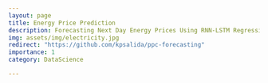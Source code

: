 ```yaml
---
layout: page
title: Energy Price Prediction
description: Forecasting Next Day Energy Prices Using RNN-LSTM Regression Models
img: assets/img/electricity.jpg
redirect: "https://github.com/kpsalida/ppc-forecasting"
importance: 1
category: DataScience

---
```


